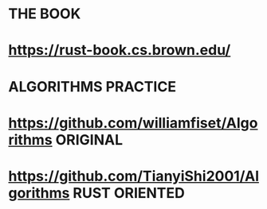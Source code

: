 # THE BOOK
# https://rust-book.cs.brown.edu/

# ALGORITHMS PRACTICE
# https://github.com/williamfiset/Algorithms ORIGINAL
# https://github.com/TianyiShi2001/Algorithms RUST ORIENTED